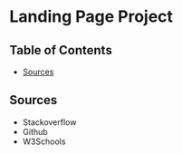 # Landing Page Project

## Table of Contents

* [Sources](#sources)

## Sources

* Stackoverflow
* Github
* W3Schools
